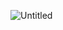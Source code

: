 ![Untitled](https://user-images.githubusercontent.com/19412160/101437396-1cae1d00-38de-11eb-8718-951c4ff1d10b.png)

